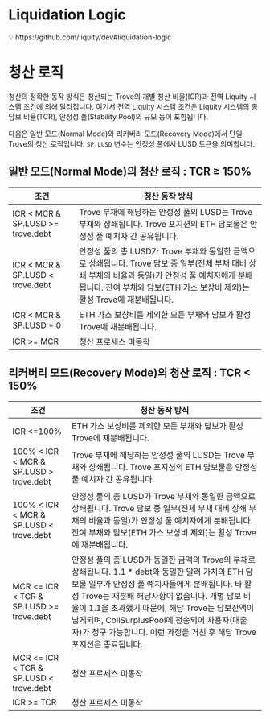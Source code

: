 # Liquidation Logic

<aside>
💡 https://github.com/liquity/dev#liquidation-logic

</aside>

# 청산 로직

청산의 정확한 동작 방식은 청산되는 Trove의 개별 청산 비율(ICR)과 전역 Liquity 시스템 조건에 의해 달라집니다. 여기서 전역 Liquity 시스템 조건은 Liquity 시스템의 총 담보 비율(TCR), 안정성 풀(Stability Pool)의 규모 등이 포함됩니다.

다음은 일반 모드(Normal Mode)와 리커버리 모드(Recovery Mode)에서 단일 Trove의 청산 로직입니다. `SP.LUSD` 변수는 안정성 풀에서 LUSD 토큰을 의미합니다.

## 일반 모드(Normal Mode)의 청산 로직 : TCR ≥ 150%

| 조건 | 청산 동작 방식 |
| --- | --- |
| ICR < MCR & SP.LUSD >= trove.debt |  Trove 부채에 해당하는 안정성 풀의 LUSD는 Trove 부채와 상쇄됩니다. Trove 포지션의 ETH 담보물은 안정성 풀 예치자 간 공유됩니다. |
| ICR < MCR & SP.LUSD < trove.debt | 안정성 풀의 총 LUSD가 Trove 부채와 동일한 금액으로 상쇄됩니다. Trove 담보 중 일부(전체 부채 대비 상쇄 부채의 비율과 동일)가 안정성 풀 예치자에게 분배됩니다. 잔여 부채와 담보(ETH 가스 보상비 제외)는 활성 Trove에 재분배됩니다. |
| ICR < MCR & SP.LUSD = 0 | ETH 가스 보상비를 제외한 모든 부채와 담보가 활성 Trove에 재분배됩니다. |
| ICR >= MCR | 청산 프로세스 미동작 |

## 리커버리 모드(Recovery Mode)의 청산 로직 : TCR < 150%

| 조건 | 청산 동작 방식 |
| --- | --- |
| ICR <=100% | ETH 가스 보상비를 제외한 모든 부채와 담보가 활성 Trove에 재분배됩니다. |
| 100% < ICR < MCR & SP.LUSD > trove.debt | Trove 부채에 해당하는 안정성 풀의 LUSD는 Trove 부채와 상쇄됩니다. Trove 포지션의 ETH 담보물은 안정성 풀 예치자 간 공유됩니다. |
| 100% < ICR < MCR & SP.LUSD < trove.debt | 안정성 풀의 총 LUSD가 Trove 부채와 동일한 금액으로 상쇄됩니다. Trove 담보 중 일부(전체 부채 대비 상쇄 부채의 비율과 동일)가 안정성 풀 예치자에게 분배됩니다. 잔여 부채와 담보(ETH 가스 보상비 제외)는 활성 Trove에 재분배됩니다. |
| MCR <= ICR < TCR & SP.LUSD >= trove.debt |  안정성 풀의 총 LUSD가 동일한 금액의 Trove의 부채로 상쇄됩니다. 1.1 * debt와 동일한 달러 가치의 ETH 담보물 일부가 안정성 풀 예치자들에게 분배됩니다. 타 활성 Trove는 재분배 해당사항이 없습니다.  개별 담보 비율이 1.1을 초과했기 때문에, 해당 Trove는 담보잔액이 남게되며, CollSurplusPool에 전송되어 차용자(대출자)가 청구 가능합니다. 이런 과정을 거친 후 해당 Trove 포지션은 종료됩니다. |
| MCR <= ICR < TCR & SP.LUSD < trove.debt | 청산 프로세스 미동작 |
| ICR >= TCR | 청산 프로세스 미동작 |
